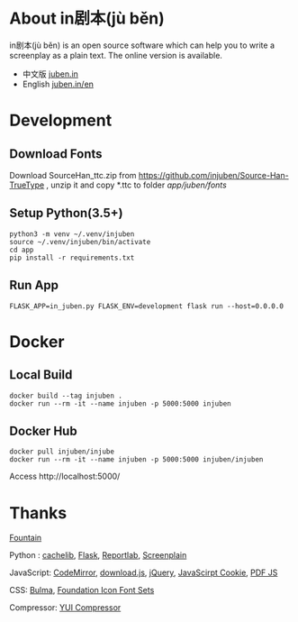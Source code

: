 # About in剧本(jù běn)

in剧本(jù běn) is an open source software which can help you to write a screenplay as a plain text. The online version is available.


*  中文版  [juben.in](https://juben.in) 
*  English [juben.in/en](https://juben.in/en)


# Development

## Download Fonts

Download SourceHan_ttc.zip from https://github.com/injuben/Source-Han-TrueType , unzip it and copy *.ttc to folder _app/juben/fonts_

## Setup Python(3.5+)

    python3 -m venv ~/.venv/injuben
    source ~/.venv/injuben/bin/activate
    cd app
    pip install -r requirements.txt

## Run App

    FLASK_APP=in_juben.py FLASK_ENV=development flask run --host=0.0.0.0

# Docker

## Local Build

    docker build --tag injuben .
    docker run --rm -it --name injuben -p 5000:5000 injuben
    
## Docker Hub

    docker pull injuben/injube
    docker run --rm -it --name injuben -p 5000:5000 injuben/injuben
    
Access http://localhost:5000/

    
# Thanks

[Fountain](https://fountain.io)

Python : [cachelib](https://github.com/pallets/cachelib), [Flask](http://flask.pocoo.org), [Reportlab](https://www.reportlab.com), [Screenplain](http://www.screenplain.com)

JavaScript: [CodeMirror](https://codemirror.net), [download.js](http://danml.com/download.html), [jQuery](https://jquery.com/), [JavaScirpt Cookie](https://github.com/js-cookie/js-cookie), [PDF JS](https://mozilla.github.io/pdf.js)

CSS: [Bulma](https://bulma.io), [Foundation Icon Font Sets](https://github.com/zurb/foundation-icons)

Compressor: [YUI Compressor](http://yui.github.io/yuicompressor)
